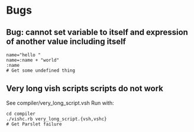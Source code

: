 # Bugs


## Bug: cannot set variable to itself and expression of another value including itself

```
name="hello "
name=:name + "world"
:name
# Get some undefined thing
```
## Very long vish scripts scripts do not work

See compiler/very_long_script.vsh
Run with:

```
cd compiler
./vishc.rb very_long_script.{vsh,vshc}
# Get Parslet failure
```
